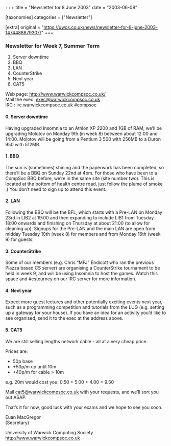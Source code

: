+++
title = "Newsletter for 8 June 2003"
date = "2003-06-08"

[taxonomies]
categories = ["Newsletter"]

[extra]
original = "https://uwcs.co.uk/news/newsletter-for-8-june-2003-1474488879307/"
+++

### Newsletter for Week 7, Summer Term

1.  Server downtime
2.  BBQ
3.  LAN
4.  CounterStrike
5.  Next year
6.  CAT5

Web page: http://www.warwickcompsoc.co.uk/  
Mail the exec: exec@warwickcompsoc.co.uk  
IRC : irc.warwickcompsoc.co.uk \#compsoc

#### 0\. Server downtime

Having upgraded Insomnia to an Athlon XP 2200 and 1GB of RAM, we’ll be upgrading Molotov on Monday 9th (in week 8) between about 12:00 and 14:00. Molotov will be going from a Pentium 3 500 with 256MB to a Duron 950 with 512MB.

#### 1\. BBQ

The sun is (sometimes) shining and the paperwork has been completed, so there’ll be a BBQ on Sunday 22nd at 4pm. For those who have been to a CompSoc BBQ before, we’re in the same site (site number two). This is located at the bottom of health centre road, just follow the plume of smoke :) You don’t need to sign up to attend this event.

#### 2\. LAN

Following the BBQ will be the BFL, which starts with a Pre-LAN on Monday 23rd in LIB2 at 19:00 and then expanding to include LIB1 from Tuesday 18:00 onwards and finishing on Thursday at about 21:00 (to allow for cleaning up). Signups for the Pre-LAN and the main LAN are open from midday Tuesday 10th (week 8) for members and from Monday 16th (week 9) for guests.

#### 3\. CounterStrike

Some of our members (e.g. Chris “MFJ” Endicott who ran the previous Piazza based CS server) are organising a CounterStrike tournament to be held in week 9, and will be using Insomnia to host the games. Watch this space and \#cstourney on our IRC server for more information.

#### 4\. Next year

Expect more guest lectures and other potentially exciting events next year, such as a programming competition and tutorials from the LUG (e.g. setting up a gateway for your house). If you have an idea for an activity you’d like to see organised, send it to the exec at the address above.

#### 5\. CAT5

We are still selling lengths network cable - all at a very cheap price.

Prices are:

  - 50p base
  - \+50p/m up until 10m
  - \+40p/m for cable \> 10m

e.g. 20m would cost you: 0.50 + 5.00 + 4.00 = 9.50

Mail cat5@warwickcompsoc.co.uk with your requests, and we’ll sort you out ASAP.

That’s it for now, good luck with your exams and we hope to see you soon.

Euan MacGregor  
(Secretary)

University of Warwick Computing Society  
http://www.warwickcompsoc.co.uk
